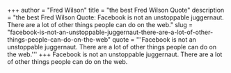 +++
author = "Fred Wilson"
title = "the best Fred Wilson Quote"
description = "the best Fred Wilson Quote: Facebook is not an unstoppable juggernaut. There are a lot of other things people can do on the web."
slug = "facebook-is-not-an-unstoppable-juggernaut-there-are-a-lot-of-other-things-people-can-do-on-the-web"
quote = '''Facebook is not an unstoppable juggernaut. There are a lot of other things people can do on the web.'''
+++
Facebook is not an unstoppable juggernaut. There are a lot of other things people can do on the web.
